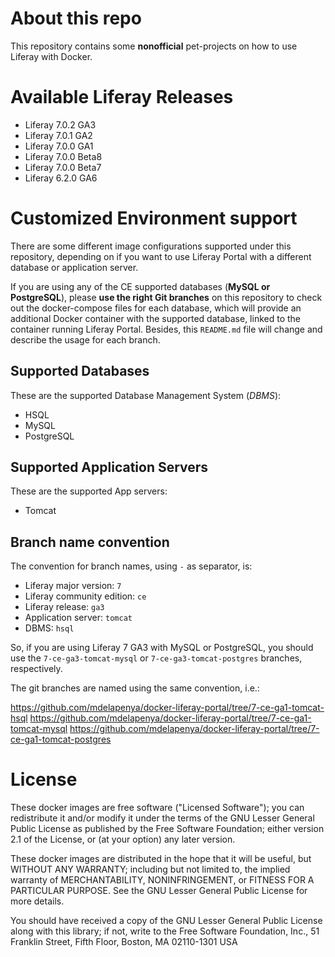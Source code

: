 # About this repo
This repository contains some **nonofficial** pet-projects on how to use Liferay with Docker.

# Available Liferay Releases
  - Liferay 7.0.2 GA3
  - Liferay 7.0.1 GA2
  - Liferay 7.0.0 GA1
  - Liferay 7.0.0 Beta8
  - Liferay 7.0.0 Beta7
  - Liferay 6.2.0 GA6

# Customized Environment support
There are some different image configurations supported under this repository, depending on if you want to use Liferay Portal with a different database or application server.

If you are using any of the CE supported databases (**MySQL or PostgreSQL**), please **use the right Git branches** on this repository to check out the docker-compose files for each database, which will provide an additional Docker container with the supported database, linked to the container running Liferay Portal. Besides, this `README.md` file will change and describe the usage for each branch.

## Supported Databases
These are the supported Database Management System (*DBMS*):
  - HSQL
  - MySQL
  - PostgreSQL

## Supported Application Servers
These are the supported App servers:
  - Tomcat

## Branch name convention
The convention for branch names, using `-` as separator, is:
  - Liferay major version: `7`
  - Liferay community edition: `ce`
  - Liferay release: `ga3`
  - Application server: `tomcat`
  - DBMS: `hsql`

So, if you are using Liferay 7 GA3 with MySQL or PostgreSQL, you should use the `7-ce-ga3-tomcat-mysql` or `7-ce-ga3-tomcat-postgres` branches, respectively.

The git branches are named using the same convention, i.e.:

  https://github.com/mdelapenya/docker-liferay-portal/tree/7-ce-ga1-tomcat-hsql
  https://github.com/mdelapenya/docker-liferay-portal/tree/7-ce-ga1-tomcat-mysql
  https://github.com/mdelapenya/docker-liferay-portal/tree/7-ce-ga1-tomcat-postgres

# License
These docker images are free software ("Licensed Software"); you can redistribute it and/or modify it under the terms of the GNU Lesser General Public License as published by the Free Software Foundation; either version 2.1 of the License, or (at your option) any later version.

These docker images are distributed in the hope that it will be useful, but WITHOUT ANY WARRANTY; including but not limited to, the implied warranty of MERCHANTABILITY, NONINFRINGEMENT, or FITNESS FOR A PARTICULAR PURPOSE. See the GNU Lesser General Public License for more details.

You should have received a copy of the GNU Lesser General Public License along with this library; if not, write to the Free Software Foundation, Inc., 51 Franklin Street, Fifth Floor, Boston, MA 02110-1301 USA
